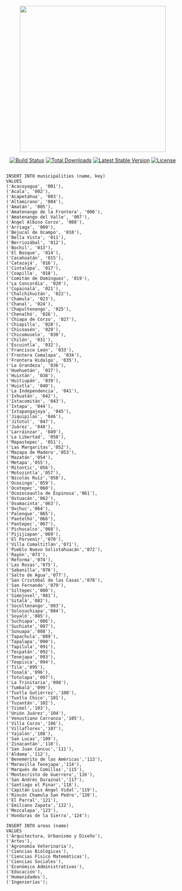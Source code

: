 <p align="center"><a href="https://laravel.com" target="_blank"><img src="https://raw.githubusercontent.com/laravel/art/master/logo-lockup/5%20SVG/2%20CMYK/1%20Full%20Color/laravel-logolockup-cmyk-red.svg" width="400"></a></p>

<p align="center">
<a href="https://travis-ci.org/laravel/framework"><img src="https://travis-ci.org/laravel/framework.svg" alt="Build Status"></a>
<a href="https://packagist.org/packages/laravel/framework"><img src="https://img.shields.io/packagist/dt/laravel/framework" alt="Total Downloads"></a>
<a href="https://packagist.org/packages/laravel/framework"><img src="https://img.shields.io/packagist/v/laravel/framework" alt="Latest Stable Version"></a>
<a href="https://packagist.org/packages/laravel/framework"><img src="https://img.shields.io/packagist/l/laravel/framework" alt="License"></a>
</p>

```

  INSERT INTO municipalities (name, key)
  VALUES 
  ('Acacoyagua', '001'),
  ('Acala', '002'),
  ('Acapetahua', '003'),
  ('Altamirano', '004'),
  ('Amatán', '005'),
  ('Amatenango de la Frontera', '006'),
  ('Amatenango del Valle', '007'),
  ('Ángel Albino Corzo', '008'),
  ('Arriaga', '009'),
  ('Bejucal de Ocampo', '010'),
  ('Bella Vista', '011'),
  ('Berriozábal', '012'),
  ('Bochil', '013'),
  ('El Bosque', '014'),
  ('Cacahoatán', '015'),
  ('Catazajá', '016'),
  ('Cintalapa', '017'),
  ('Coapilla', '018'),
  ('Comitán de Domínguez', '019'),
  ('La Concordia', '020'),
  ('Copainalá', '021'),
  ('Chalchihuitán', '022'),
  ('Chamula', '023'),
  ('Chanal', '024'),
  ('Chapultenango', '025'),
  ('Chenalhó', '026'),
  ('Chiapa de Corzo', '027'),
  ('Chiapilla', '028'),
  ('Chicoasén', '029'),
  ('Chicomuselo', '030'),
  ('Chilón', '031'),
  ('Escuintla', '032'),
  ('Francisco León', '033'),
  ('Frontera Comalapa', '034'),
  ('Frontera Hidalgo', '035'),
  ('La Grandeza', '036'),
  ('Huehuetán', '037'),
  ('Huixtán', '038'),
  ('Huitiupán', '039'),
  ('Huixtla', '040'),
  ('La Independencia', '041'),
  ('Ixhuatán', '042'),
  ('Ixtacomitán', '043'),
  ('Ixtapa', '044'),
  ('Ixtapangajoya', '045'),
  ('Jiquipilas', '046'),
  ('Jitotol', '047'),
  ('Juárez', '048'),
  ('Larráinzar', '049'),
  ('La Libertad', '050'),
  ('Mapastepec', '051'),
  ('Las Margaritas','052'),
  ('Mazapa de Madero','053'),
  ('Mazatán','054'),
  ('Metapa','055'),
  ('Mitontic','056'),
  ('Motozintla','057'),
  ('Nicolás Ruíz','058'),
  ('Ocosingo','059'),
  ('Ocotepec','060'),
  ('Ocozocoautla de Espinosa','061'),
  ('Ostuacán','062'),
  ('Osumacinta','063'),
  ('Oxchuc','064'),
  ('Palenque','065'),
  ('Pantelhó','066'),
  ('Pantepec','067'),
  ('Pichucalco','068'),
  ('Pijijiapan','069'),
  ('El Porvenir','070'),
  ('Villa Comaltitlán','071'),
  ('Pueblo Nuevo Solistahuacán','072'),
  ('Rayón','073'),
  ('Reforma','074'),
  ('Las Rosas','075'),
  ('Sabanilla','076'),
  ('Salto de Agua','077'),
  ('San Cristóbal de las Casas','078'),
  ('San Fernando','079'),
  ('Siltepec','080'),
  ('Simojovel','081'),
  ('Sitalá','082'),
  ('Socoltenango','083'),
  ('Solosuchiapa','084'),
  ('Soyaló','085'),
  ('Suchiapa','086'),
  ('Suchiate','087'),
  ('Sunuapa','088'),
  ('Tapachula','089'),
  ('Tapalapa','090'),
  ('Tapilula','091'),
  ('Tecpatán','092'),
  ('Tenejapa','093'),
  ('Teopisca','094'),
  ('Tila','095'),
  ('Tonalá','096'),
  ('Totolapa','097'),
  ('La Trinitaria','098'),
  ('Tumbalá','099'),
  ('Tuxtla Gutiérrez','100'),
  ('Tuxtla Chico','101'),
  ('Tuzantán','102'),
  ('Tzimol','103'),
  ('Unión Juárez','104'),
  ('Venustiano Carranza','105'),
  ('Villa Corzo','106'),
  ('Villaflores','107'),
  ('Yajalón','108'),
  ('San Lucas','109'),
  ('Zinacantán','110'),
  ('San Juan Cancuc','111'),
  ('Aldama','112'),
  ('Benemérito de las Américas','113'),
  ('Maravilla Tenejapa','114'),
  ('Marqués de Comillas','115'),
  ('Montecristo de Guerrero','116'),
  ('San Andrés Duraznal','117'),
  ('Santiago el Pinar','118'),
  ('Capitán Luis Ángel Vidal','119'),
  ('Rincón Chamula San Pedro','120'),
  ('El Parral','121'),
  ('Emiliano Zapata','122'),
  ('Mezcalapa','123'),
  ('Honduras de la Sierra','124');

```

```
  INSERT INTO areas (name)
  VALUES
  ('Arquitectura, Urbanismo y Diseño'),
  ('Artes'),
  ('Agronomía Veterinaria'),
  ('Ciencias Biológicas'),
  ('Ciencias Físico Matemáticas'),
  ('Ciencias Sociales'),
  ('Económico Administrativas'),
  ('Educación'),
  ('Humanidades'),
  ('Ingenierías');

```